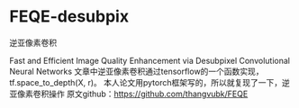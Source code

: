 # FEQE-desubpix
逆亚像素卷积

Fast and Efficient Image Quality Enhancement via Desubpixel Convolutional Neural Networks
文章中逆亚像素卷积通过tensorflow的一个函数实现，tf.space_to_depth(X, r)。
本人论文用pytorch框架写的，所以就复现了一下，逆亚像素卷积操作
原文github：https://github.com/thangvubk/FEQE
